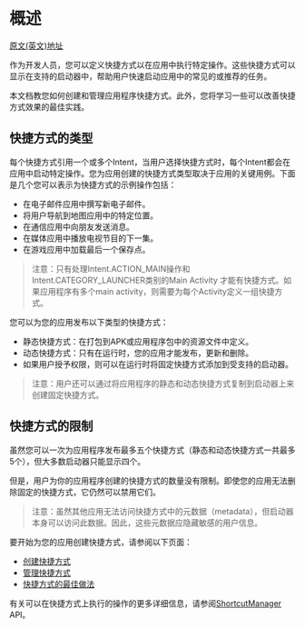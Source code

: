 # 概述

[原文(英文)地址](https://developer.android.com/guide/topics/ui/shortcuts)

作为开发人员，您可以定义快捷方式以在应用中执行特定操作。这些快捷方式可以显示在支持的启动器中，帮助用户快速启动应用中的常见的或推荐的任务。

本文档教您如何创建和管理应用程序快捷方式。此外，您将学习一些可以改善快捷方式效果的最佳实践。

## 快捷方式的类型

每个快捷方式引用一个或多个Intent，当用户选择快捷方式时，每个Intent都会在应用中启动特定操作。您为应用创建的快捷方式类型取决于应用的关键用例。下面是几个您可以表示为快捷方式的示例操作包括：

- 在电子邮件应用中撰写新电子邮件。
- 将用户导航到地图应用中的特定位置。
- 在通信应用中向朋友发送消息。
- 在媒体应用中播放电视节目的下一集。
- 在游戏应用中加载最后一个保存点。

> 注意：只有处理Intent.ACTION_MAIN操作和Intent.CATEGORY_LAUNCHER类别的Main Activity 才能有快捷方式。如果应用程序有多个main activity，则需要为每个Activity定义一组快捷方式。

您可以为您的应用发布以下类型的快捷方式：

- 静态快捷方式：在打包到APK或应用程序包中的资源文件中定义。
- 动态快捷方式：只有在运行时，您的应用才能发布，更新和删除。
- 如果用户授予权限，则可以在运行时将固定快捷方式添加到受支持的启动器。

> 注意：用户还可以通过将应用程序的静态和动态快捷方式复制到启动器上来创建固定快捷方式。

## 快捷方式的限制

虽然您可以一次为应用程序发布最多五个快捷方式（静态和动态快捷方式一共最多5个），但大多数启动器只能显示四个。

但是，用户为你的应用程序创建的快捷方式的数量没有限制。即使您的应用无法删除固定的快捷方式，它仍然可以禁用它们。

> 注意：虽然其他应用无法访问快捷方式中的元数据（metadata），但启动器本身可以访问此数据。因此，这些元数据应隐藏敏感的用户信息。

要开始为您的应用创建快捷方式，请参阅以下页面：

- [创建快捷方式](./创建快捷方式.md)
- [管理快捷方式](./管理快捷方式.md)
- [快捷方式的最佳做法](./快捷方式的最佳做法.md)

有关可以在快捷方式上执行的操作的更多详细信息，请参阅[ShortcutManager](https://developer.android.com/reference/android/content/pm/ShortcutManager.html) API。
